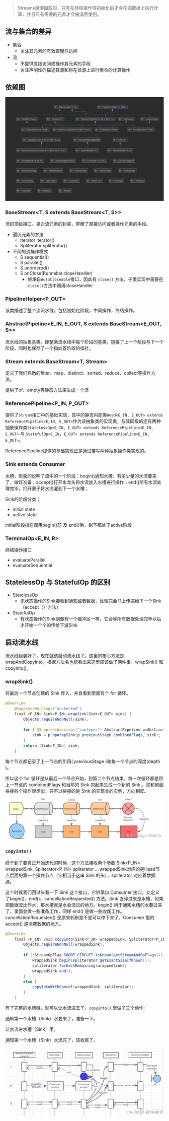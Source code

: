 > Streams是懒加载的，只有在终结操作倍初始化后才会在源数据上执行计算，并且只有需要的元素才会被消费使用。

## 流与集合的差异

- 集合
  - 关注其元素的有效管理与访问
- 流
  - 不提供直接访问或操作其元素的手段
  - 关注声明性的描述其源和将在该源上进行聚合的计算操作

##  依赖图

![image-20220508173008344](pic/Stream/image-20220508173008344.png)

### BaseStream<T, S extends BaseStream<T, S>>

流的顶级接口。是对流元素的封装，屏蔽了直接访问或者操作元素的手段。

- 遍历元素的方法
  - Iterator<T> iterator()
  - Spliterator<T> spliterator()
- 不同的流操作模式
  - S sequential()
  - S parallel()
  - S unordered()
  - S onClose(Runnable closeHandler)
    - 继承自`AutoCloseable`接口，因此有 `close()` 方法，子类实现中需要在`close()`方法中调用closeHandler

### PipelineHelper<P_OUT>

该类描述了整个流流水线，包括初始化阶段，中间操作，终结操作。

### AbstractPipeline<E_IN, E_OUT, S extends BaseStream<E_OUT, S>>

流水线的抽象基类。即整条流水线中每个阶段的基类，链接了上一个阶段与下一个阶段，同时也保存了一个指向首阶段的指针。

### Stream<T> extends BaseStream<T, Stream<T>>

定义了我们熟悉的filter、map、distinct、sorted、reduce、collect等操作方法。

提供了of、empty等静态方法来生成一个流

### ReferencePipeline<P_IN, P_OUT>

提供了`Stream`接口中的基础实现，其中的静态内部类`Head<E_IN, E_OUT> extends ReferencePipeline<E_IN, E_OUT>`作为该抽象类的实现类，与其同级的还有两种抽象操作类`StatelessOp<E_IN, E_OUT> extends ReferencePipeline<E_IN, E_OUT>` 与 `StatefulOp<E_IN, E_OUT> extends ReferencePipeline<E_IN, E_OUT>`。

ReferencePipeline提供的基础实现正是通过覆写两种抽象操作类实现的。

### Sink<T> extends Consumer<T>

水槽，形象的说明了流中的一个阶段：begin()通知水槽，有多少量的水流要来了，做好准备；accept()打开水龙头将水流放入水槽进行操作；end()所有水流处理完毕，打开塞子将水流灌到下一个水槽；

Sink的阶段分类：

- initial state
- active state

initial阶段指在调用begin()前 及 end()后，剩下都处于active阶段

### TerminalOp<E_IN, R>

终结操作接口

- evaluateParallel
- evaluateSequential

## StatelessOp 与 StatefulOp 的区别

- StatelessOp 
  - 无状态操作的Sink接收到通知或者数据，处理完会马上传递给下一个Sink（accept（）方法）
- StatefulOp
  - 有状态操作的Sink则像有一个缓冲区一样，它会等所有数据处理完毕以后才开始一个个的传给下游Sink

## 启动流水线

流水线组装好了，现在就该启动流水线了。这里的核心方法是 wrapAndCopyInto，根据方法名也能看出来这里应该做了两件事，wrapSink() 和 copyInto()。

### wrapSink()

将最后一个节点创建的 Sink 传入，并且看到里面有个 for 循环。
```java
@Override
    @SuppressWarnings("unchecked")
    final <P_IN> Sink<P_IN> wrapSink(Sink<E_OUT> sink) {
        Objects.requireNonNull(sink);

        for ( @SuppressWarnings("rawtypes") AbstractPipeline p=AbstractPipeline.this; p.depth > 0; p=p.previousStage) {
            sink = p.opWrapSink(p.previousStage.combinedFlags, sink);
        }
        return (Sink<P_IN>) sink;
    }
```



每个节点都记录了上一节点的引用( previousStage )和每一个节点的深度(depth )。

所以这个 for 循环是从最后一个节点开始，到第二个节点结束。每一次循环都是将上一节点的 combinedFlags 和当前的 Sink 包起来生成一个新的 Sink 。这和前面拼接各个操作很类似，只不过拼接的是 Sink 的实现类的实例，方向相反。

![img](pic/Stream/watermark,type_ZHJvaWRzYW5zZmFsbGJhY2s,shadow_50,text_Q1NETiBAeHVzaGl5dTE5OTY4MTg=,size_20,color_FFFFFF,t_70,g_se,x_16.png)

### `copyInto()`

终于到了要真正开始迭代的时候，这个方法接收两个参数 Sink<P_IN> wrappedSink, Spliterator<P_IN> spliterator 。wrappedSink对应的是Head节点后面的第一个操作节点（它相当于这串 Sink 的头），spliterator 对应着数据源。

这个时候我们回过头看一下 Sink 这个接口，它继承自 Consumer 接口，又定义了begin()、end()、cancellationRequested() 方法。Sink 直译过来是水槽，如果把数据流比作水，那水槽就是水会流过的地方。begin() 用于通知水槽的水要过来了，里面会做一些准备工作，同样 end() 是做一些收尾工作。cancellationRequested() 是原来判断是不是可以停下来了。Consumer 里的accept() 是消费数据的地方。

```java
@Override
    final <P_IN> void copyInto(Sink<P_IN> wrappedSink, Spliterator<P_IN> spliterator) {
        Objects.requireNonNull(wrappedSink);

        if (!StreamOpFlag.SHORT_CIRCUIT.isKnown(getStreamAndOpFlags())) {
            wrappedSink.begin(spliterator.getExactSizeIfKnown());
            spliterator.forEachRemaining(wrappedSink);
            wrappedSink.end();
        }
        else {
            copyIntoWithCancel(wrappedSink, spliterator);
        }
    }
```

有了完整的水槽链，就可以让水流进去了。`copyInto()` 里做了三个动作:

通知第一个水槽（Sink）水要来了，准备一下。

让水流进水槽（Sink）里。

通知第一个水槽（Sink）水流完了，该收尾了。

![img](pic/Stream/watermark,type_ZHJvaWRzYW5zZmFsbGJhY2s,shadow_50,text_Q1NETiBAeHVzaGl5dTE5OTY4MTg=,size_20,color_FFFFFF,t_70,g_se,x_16-16526073347513.png)
